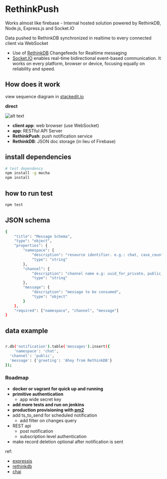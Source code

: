 # RethinkPush

Works almost like firebase - Internal hosted solution powered by RethinkDB, Node.js, Express.js and Socket.IO

Data pushed to RethinkDB synchronized in realtime to every connected client via WebSocket

* Use of [RethinkDB](https://www.rethinkdb.com/) Changefeeds for Realtime messaging
* [Socket.IO](http://socket.io/) enables real-time bidirectional event-based communication. It works on every platform, browser or device, focusing equally on reliability and speed.

## How does it work
view sequence diagram in [stackedit.io](https://stackedit.io/editor)

**direct**

![alt text](http://www.plantuml.com/plantuml/img/NP0zRyCW48PtViLDtHZIqOei9Kwt3laQks3x52EZEm97ylUBdRGXtX3lytv0uooIw7hZVGMEBvPKFkhwY39O6lSf3XK4l2QC0i8ZplfQwmKWAT1Brxfkvk0AOcfZ5wmNomGfEFXuOisp-Is8FHBSiOtSZQWSimTbdEJxoR-2tWRiH06K8tVR2dosGs_4mCqQEEBXEqF_kbxKp7Gt6BgWGkgBYi-7_-jqNfGKngdcXoOkBnsOnpcZu8hdltO9__r5YpsaY66o_G80 "direct sequence diagram")

 * **client app**: web browser (use WebSocket)
 * **app**: RESTful API Server
 * **RethinkPush**: push notification service
 * **RethinkDB**: JSON doc storage (in lieu of Firebase)

## install dependencies
```bash
# test dependency
npm install -g mocha  
npm install
```

## how to run test
```bash
npm test
```

## JSON schema
```bash
{
	"title": "Message Schema",
	"type": "object",
	"properties": {
		"namespace": {
			"description": "resource identifier. e.g.: chat, case_count, notification",
			"type": "string"
		},
		"channel": {
			"description": "channel name e.g: uuid_for_private, public_for_broadcasting",
			"type": "string"
		},
		"message": {
			"description": "message to be consumed",
			"type": "object"
		}
	},
	"required": ["namespace", "channel", "message"]
}
```

## data example
```bash

r.db('notification').table('messages').insert({
	'namespace': 'chat',
  'channel': 'public',
  'message': {'greeting': 'Ahoy from RethinkDB'}
});

```

### Roadmap
* **docker or vagrant for quick up and running**
* **primitive authentication**
	* app wide secret key
* **add more tests and run on jenkins**
* **production provisioning with [pm2](https://github.com/Unitech/pm2)**
* add ts_to_send for scheduled notification
	* add filter on changes query
* REST api
	* post notification
	* subscription level authentication
* make record deletion optional after notification is sent

 ref:
 * [expressjs](http://expressjs.com/)
 * [rethinkdb](https://rethinkdb.com/blog/realtime-cluster-monitoring/)
 * [chai](http://chaijs.com/)
